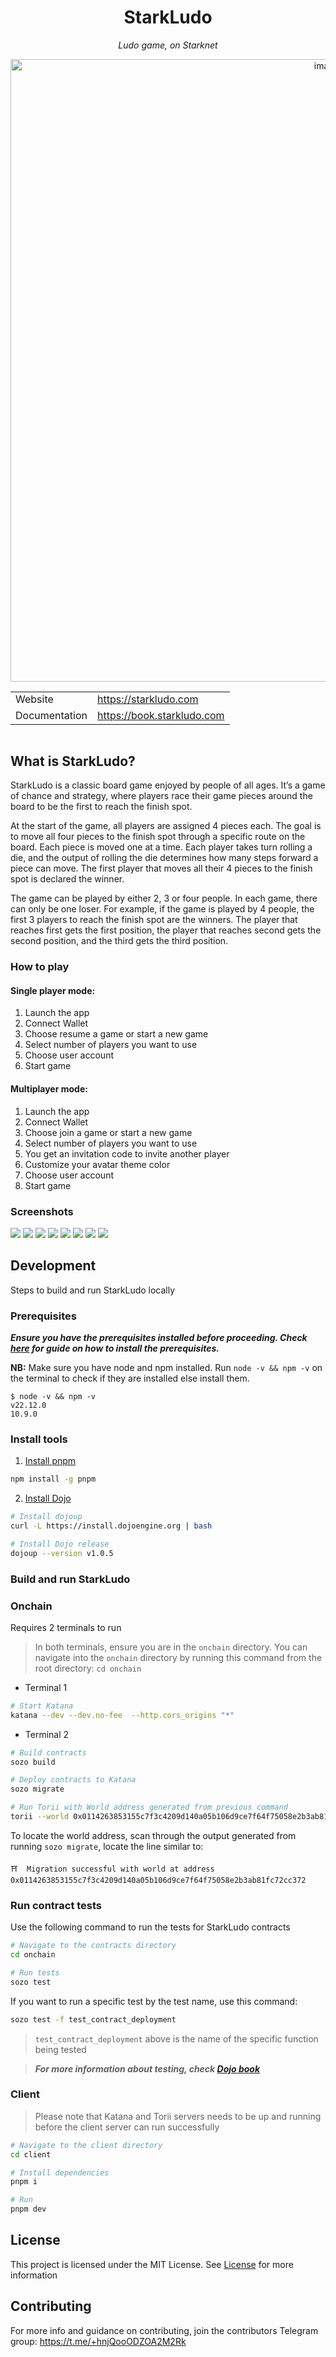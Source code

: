 ﻿<h1 style="text-align: center">StarkLudo</h1>

_<div style="text-align: center">Ludo game, on Starknet</div>_

<div style="text-align: center ">
  <img width="996" alt="image" src="./assets/readme-asset/board.png">
</div>

<div style="width: 100%; display: flex; align-items: center; justify-content: center">
<table >
  <tr>
  </tr>
  <tr>
    <td>Website</td>
    <td><a href="https://starkludo.com">https://starkludo.com</a></td>
  </tr>
  <tr>
    <td>Documentation</td>
    <td><a href="https://book.starkludo.com">https://book.starkludo.com</a></td>
  </tr>
</table></div>

## What is StarkLudo?

StarkLudo is a classic board game enjoyed by people of all ages. It’s a game of chance and strategy, where players race their game pieces around the board to be the first to reach the finish spot.

At the start of the game, all players are assigned 4 pieces each. The goal is to move all four pieces to the finish spot through a specific route on the board. Each piece is moved one at a time. Each player takes turn rolling a die, and the output of rolling the die determines how many steps forward a piece can move. The first player that moves all their 4 pieces to the finish spot is declared the winner.

The game can be played by either 2, 3 or four people. In each game, there can only be one loser. For example, if the game is played by 4 people, the first 3 players to reach the finish spot are the winners. The player that reaches first gets the first position, the player that reaches second gets the second position, and the third gets the third position.


### How to play

#### Single player mode:

1. Launch the app
2. Connect Wallet
3. Choose resume a game or start a new game
4. Select number of players you want to use
5. Choose user account
6. Start game

#### Multiplayer mode:

1. Launch the app
2. Connect Wallet
3. Choose join a game or start a new game
4. Select number of players you want to use
5. You get an invitation code to invite another player
6. Customize your avatar theme color
7. Choose user account
8. Start game

### Screenshots

![](./assets/readme-asset/launch-game.png)
![](./assets/readme-asset/launchgamefinal2.png)
![](./assets/readme-asset/choose-avatar.png)
![](./assets/readme-asset/choose-board.png)
![](./assets/readme-asset/choose-players.png)
![](./assets/readme-asset/choose-account.png)
![](./assets/readme-asset/global-rank.png)
![](./assets/readme-asset/setting.png)

## Development

Steps to build and run StarkLudo locally

### Prerequisites

**_Ensure you have the prerequisites installed before proceeding.
Check [here](https://book.dojoengine.org/getting-started#prerequisites) for guide on how to install the prerequisites._**

**NB:** Make sure you have node and npm installed.
Run `node -v && npm -v` on the terminal to check if they are installed else install them.

```
$ node -v && npm -v
v22.12.0
10.9.0
```

### Install tools

1. [Install pnpm](https://pnpm.io/installation#using-npm)

```bash
npm install -g pnpm
```

2. [Install Dojo](https://book.dojoengine.org/getting-started#install-dojo-using-dojoup)

```bash
# Install dojoup
curl -L https://install.dojoengine.org | bash

# Install Dojo release
dojoup --version v1.0.5
```

### Build and run StarkLudo

### Onchain

Requires 2 terminals to run

> In both terminals, ensure you are in the `onchain` directory. You can navigate into the `onchain` directory by running this command from the root directory: `cd onchain`

- Terminal 1

```bash
# Start Katana
katana --dev --dev.no-fee  --http.cors_origins "*"
```

- Terminal 2

```bash
# Build contracts
sozo build

# Deploy contracts to Katana
sozo migrate

# Run Torii with World address generated from previous command
torii --world 0x0114263853155c7f3c4209d140a05b106d9ce7f64f75058e2b3ab81fc72cc372 --http.cors_origins "*"
```

To locate the world address, scan through the output generated from running `sozo migrate`, locate the line similar to:

```
⛩️  Migration successful with world at address 0x0114263853155c7f3c4209d140a05b106d9ce7f64f75058e2b3ab81fc72cc372
```

### Run contract tests

Use the following command to run the tests for StarkLudo contracts

```bash
# Navigate to the contracts directory
cd onchain

# Run tests
sozo test
```

If you want to run a specific test by the test name, use this command:

```bash
sozo test -f test_contract_deployment
```

> `test_contract_deployment` above is the name of the specific function being tested

> **_For more information about testing, check [Dojo book](https://book.dojoengine.org/framework/testing)_**


### Client
> Please note that Katana and Torii servers needs to be up and running before the client server can run successfully

```bash
# Navigate to the client directory
cd client

# Install dependencies
pnpm i

# Run
pnpm dev
```

## License

This project is licensed under the MIT License. See [License](./LICENSE) for more information

## Contributing

For more info and guidance on contributing, join the contributors Telegram group: https://t.me/+hnjQooODZOA2M2Rk
